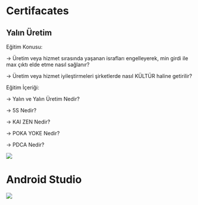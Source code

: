 # Certifacates

## Yalın Üretim


Eğitim Konusu:

 -> Üretim veya hizmet sırasında yaşanan israfları engelleyerek, min girdi ile max çıktı elde etme nasıl sağlanır? 

 -> Üretim veya hizmet iyileştirmeleri şirketlerde nasıl KÜLTÜR haline getirilir?
 
Eğitim İçeriği:

 -> Yalın ve Yalın Üretim Nedir? 

 -> 5S Nedir?	 

 -> KAI ZEN Nedir?	 

 -> POKA YOKE Nedir?	 

 -> PDCA Nedir?	 

![](https://i.hizliresim.com/nj9hi3y.jpg)

# Android Studio
![](https://i.hizliresim.com/boxdp2x.jpg)

